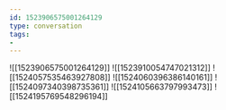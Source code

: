 ```yaml
---
id: 1523906575001264129
type: conversation
tags:
- 
---
```

![[1523906575001264129]]
![[1523910054747021312]]
![[1524057535463927808]]
![[1524060396386140161]]
![[1524097340398735361]]
![[1524105663797993473]]
![[1524195769548296194]]

